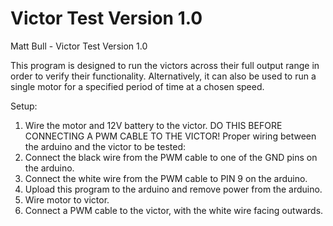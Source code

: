 #  Victor Test Version 1.0

   Matt Bull - Victor Test Version 1.0
   
This program is designed to run the victors across their full output range in order to verify their functionality.
Alternatively, it can also be used to run a single motor for a specified period of time at a chosen speed.

 Setup:
   1. Wire the motor and 12V battery to the victor. DO THIS BEFORE CONNECTING A PWM CABLE TO THE VICTOR!
    Proper wiring between the arduino and the victor to be tested:
   2. Connect the black wire from the PWM cable to one of the GND pins on the arduino.
   3. Connect the white wire from the PWM cable to PIN 9 on the arduino.
   4. Upload this program to the arduino and remove power from the arduino.
   5. Wire motor to victor.
   6. Connect a PWM cable to the victor, with the white wire facing outwards.
